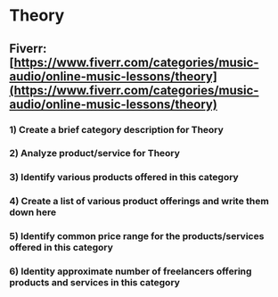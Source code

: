 # Theory
## Fiverr: [https://www.fiverr.com/categories/music-audio/online-music-lessons/theory](https://www.fiverr.com/categories/music-audio/online-music-lessons/theory)
### 1) Create a brief category description for Theory
### 2) Analyze product/service for Theory
### 3) Identify various products offered in this category
### 4) Create a list of various product offerings and write them down here
### 5) Identify common price range for the products/services offered in this category
### 6) Identity approximate number of freelancers offering products and services in this category
